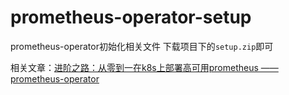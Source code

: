 # prometheus-operator-setup
prometheus-operator初始化相关文件
下载项目下的`setup.zip`即可

相关文章：[进阶之路：从零到一在k8s上部署高可用prometheus —— prometheus-operator](https://blog.csdn.net/qq_37843943/article/details/119216479)
